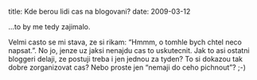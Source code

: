 title: Kde berou lidi cas na blogovani?
date: 2009-03-12

...to by me tedy zajimalo.

Velmi casto se mi stava, ze si rikam: “Hmmm, o tomhle bych chtel neco napsat.”. No jo, jenze uz jaksi nenajdu cas to uskutecnit. Jak to asi ostatni bloggeri delaji, ze postuji treba i jen jednou za tyden? To si dokazou tak dobre zorganizovat cas? Nebo proste jen “nemaji do ceho pichnout”? ;-)
